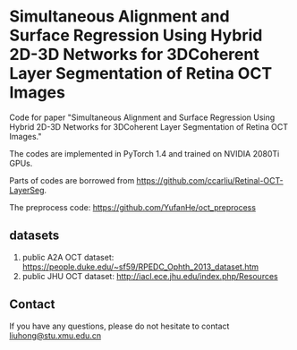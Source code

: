 # Simultaneous Alignment and Surface Regression Using Hybrid 2D-3D Networks for 3DCoherent Layer Segmentation of Retina OCT Images

Code for paper "Simultaneous Alignment and Surface Regression Using Hybrid 2D-3D Networks for 3DCoherent Layer Segmentation of Retina OCT Images."

The codes are implemented in PyTorch 1.4 and trained on NVIDIA 2080Ti GPUs.

Parts of codes are borrowed from https://github.com/ccarliu/Retinal-OCT-LayerSeg.

The preprocess code: https://github.com/YufanHe/oct_preprocess

## datasets

1. public A2A OCT dataset: https://people.duke.edu/~sf59/RPEDC_Ophth_2013_dataset.htm
2. public JHU OCT dataset: http://iacl.ece.jhu.edu/index.php/Resources

## Contact

If you have any questions, please do not hesitate to contact liuhong@stu.xmu.edu.cn
